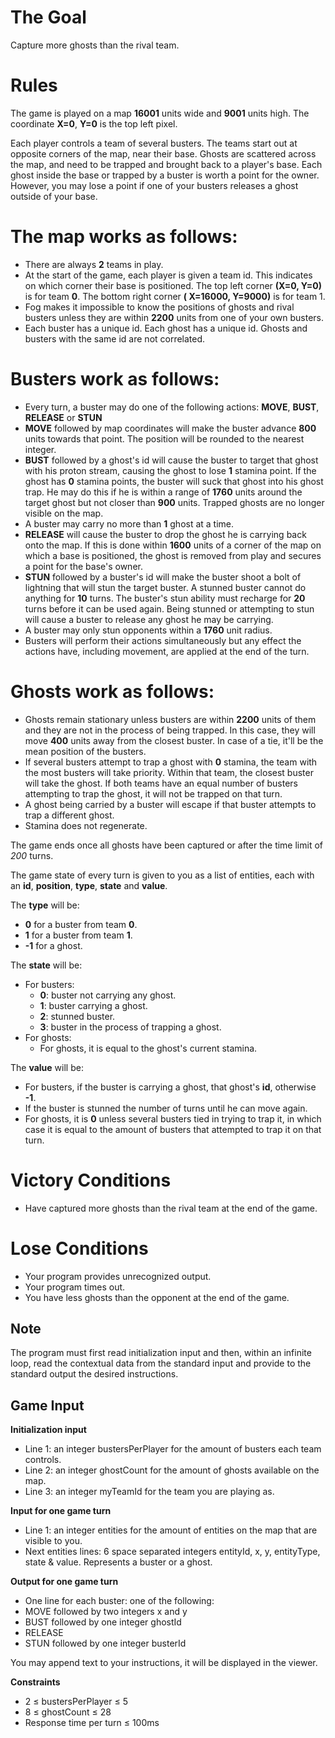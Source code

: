 #	The Goal
  Capture more ghosts than the rival team.

#	Rules
The game is played on a map **16001** units wide and **9001** units high. The coordinate **X=0**, **Y=0** is the top left pixel.

Each player controls a team of several busters. The teams start out at opposite corners of the map, near their base. Ghosts are scattered across the map, and need to be trapped and brought back to a player's base. Each ghost inside the base or trapped by a buster is worth a point for the owner. However, you may lose a point if one of your busters releases a ghost outside of your base.

# The map works as follows:
* There are always **2** teams in play.
* At the start of the game, each player is given a team id. This indicates on which corner their base is positioned. The top left corner **(X=0, Y=0)** is for team **0**. The bottom right corner **( X=16000, Y=9000)** is for team 1.
* Fog makes it impossible to know the positions of ghosts and rival busters unless they are within **2200** units from one of your own busters.
* Each buster has a unique id. Each ghost has a unique id. Ghosts and busters with the same id are not correlated.

# Busters work as follows:
* Every turn, a buster may do one of the following actions: **MOVE**, **BUST**, **RELEASE** or **STUN**
* **MOVE** followed by map coordinates will make the buster advance **800** units towards that point. The position will be rounded to the nearest integer.
* **BUST** followed by a ghost's id will cause the buster to target that ghost with his proton stream, causing the ghost to lose **1** stamina point. If the ghost has **0** stamina points, the buster will suck that ghost into his ghost trap. He may do this if he is within a range of **1760** units around the target ghost but not closer than **900** units. Trapped ghosts are no longer visible on the map.
* A buster may carry no more than **1** ghost at a time.
* **RELEASE** will cause the buster to drop the ghost he is carrying back onto the map. If this is done within **1600** units of a corner of the map on which a base is positioned, the ghost is removed from play and secures a point for the base's owner.
* **STUN** followed by a buster's id will make the buster shoot a bolt of lightning that will stun the target buster. A stunned buster cannot do anything for **10** turns. The buster's stun ability must recharge for **20** turns before it can be used again. Being stunned or attempting to stun will cause a buster to release any ghost he may be carrying.
* A buster may only stun opponents within a **1760** unit radius.
* Busters will perform their actions simultaneously but any effect the actions have, including movement, are applied at the end of the turn.

# Ghosts work as follows:
* Ghosts remain stationary unless busters are within **2200** units of them and they are not in the process of being trapped. In this case, they will move **400** units away from the closest buster. In case of a tie, it'll be the mean position of the busters.
* If several busters attempt to trap a ghost with **0** stamina, the team with the most busters will take priority. Within that team, the closest buster will take the ghost. If both teams have an equal number of busters attempting to trap the ghost, it will not be trapped on that turn.
* A ghost being carried by a buster will escape if that buster attempts to trap a different ghost.
* Stamina does not regenerate.

The game ends once all ghosts have been captured or after the time limit of *200* turns.

The game state of every turn is given to you as a list of entities, each with an **id**, **position**, **type**, **state** and **value**.

The **type** will be:
* **0** for a buster from team **0**.
* **1** for a buster from team **1**.
* **-1** for a ghost.

The **state** will be:
* For busters:
  * **0**: buster not carrying any ghost.
  * **1**: buster carrying a ghost.
  * **2**: stunned buster.
  * **3**: buster in the process of trapping a ghost.
* For ghosts:
  * For ghosts, it is equal to the ghost's current stamina.

The **value** will be:
* For busters, if the buster is carrying a ghost, that ghost's **id**, otherwise **-1**.
* If the buster is stunned the number of turns until he can move again.
* For ghosts, it is **0** unless several busters tied in trying to trap it, in which case it is equal to the amount of busters that attempted to trap it on that turn.
 
# Victory Conditions
* Have captured more ghosts than the rival team at the end of the game.
 
# Lose Conditions
* Your program provides unrecognized output.
* Your program times out.
* You have less ghosts than the opponent at the end of the game.
 	
## Note
The program must first read initialization input and then, within an infinite loop, read the contextual data from the standard input and provide to the standard output the desired instructions.

##	Game Input

**Initialization input**
* Line 1: an integer bustersPerPlayer for the amount of busters each team controls.
* Line 2: an integer ghostCount for the amount of ghosts available on the map.
* Line 3: an integer myTeamId for the team you are playing as.

**Input for one game turn**
* Line 1: an integer entities for the amount of entities on the map that are visible to you.
* Next entities lines: 6 space separated integers entityId, x, y, entityType, state & value. Represents a buster or a ghost.

**Output for one game turn**
* One line for each buster: one of the following:
* MOVE followed by two integers x and y
* BUST followed by one integer ghostId
* RELEASE
* STUN followed by one integer busterId

You may append text to your instructions, it will be displayed in the viewer.

**Constraints**
* 2 ≤ bustersPerPlayer ≤ 5
* 8 ≤ ghostCount ≤ 28
* Response time per turn ≤ 100ms
